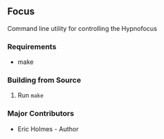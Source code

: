 ## Focus
Command line utility for controlling the Hypnofocus
 
### Requirements
* make

### Building from Source
1. Run `make`
   
### Major Contributors
* Eric Holmes - Author
